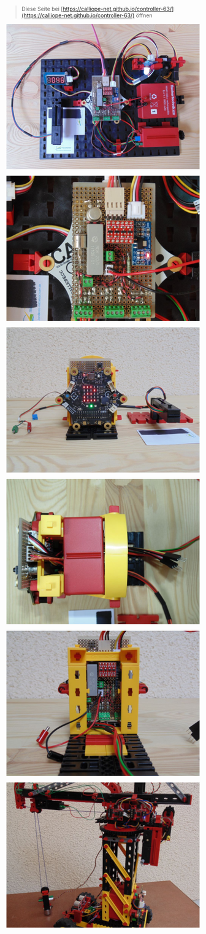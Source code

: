 
> Diese Seite bei [https://calliope-net.github.io/controller-63/](https://calliope-net.github.io/controller-63/) öffnen

![](DSC00264_1024.JPG)

![](DSC00268_1024.JPG)

![](DSC00274_1024.JPG)

![](DSC00278_1024.JPG)

![](DSC00286_1024.JPG)

![](DSC00262_1024.JPG)

